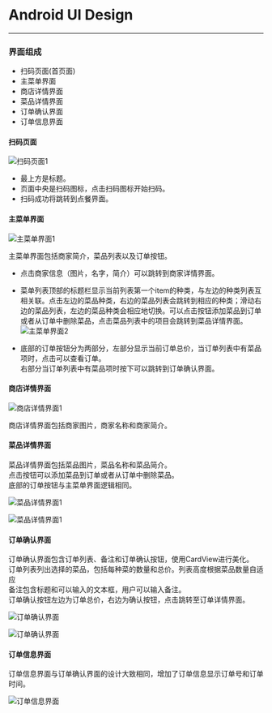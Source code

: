 # Android UI Design

---

### **界面组成** ###
 - 扫码页面(首页面)
 - 主菜单界面
 - 商店详情界面
 - 菜品详情界面
 - 订单确认界面
 - 订单信息界面
 
#### **扫码页面** ####
![扫码页面1](../pic/07-01-01-Android-UI-design/01.png)

- 最上方是标题。  
- 页面中央是扫码图标，点击扫码图标开始扫码。  
- 扫码成功将跳转到点餐界面。  



#### **主菜单界面** ####
![主菜单界面1](../pic/07-01-01-Android-UI-design/02_01.png)

主菜单界面包括商家简介，菜品列表以及订单按钮。

- 点击商家信息（图片，名字，简介）可以跳转到商家详情界面。

- 菜单列表顶部的标题栏显示当前列表第一个item的种类，与左边的种类列表互相关联。点击左边的菜品种类，右边的菜品列表会跳转到相应的种类；滑动右边的菜品列表，左边的菜品种类会相应地切换。可以点击按钮添加菜品到订单或者从订单中删除菜品，点击菜品列表中的项目会跳转到菜品详情界面。
![主菜单界面2](../pic/07-01-01-Android-UI-design/02_02.png)
- 底部的订单按钮分为两部分，左部分显示当前订单总价，当订单列表中有菜品项时，点击可以查看订单。  
  右部分当订单列表中有菜品项时按下可以跳转到订单确认界面。



#### **商店详情界面** ####
![商店详情界面1](../pic/07-01-01-Android-UI-design/03.png)

商店详情界面包括商家图片，商家名称和商家简介。


#### **菜品详情界面** ####

菜品详情界面包括菜品图片，菜品名称和菜品简介。  
点击按钮可以添加菜品到订单或者从订单中删除菜品。  
底部的订单按钮与主菜单界面逻辑相同。

![菜品详情界面1](../pic/07-01-01-Android-UI-design/04_01.png)

![菜品详情界面1](../pic/07-01-01-Android-UI-design/04_02.png)

#### **订单确认界面** ####

订单确认界面包含订单列表、备注和订单确认按钮，使用CardView进行美化。  
订单列表列出选择的菜品，包括每种菜的数量和总价。列表高度根据菜品数量自适应   
备注包含标题和可以输入的文本框，用户可以输入备注。  
订单确认按钮左边为订单总价，右边为确认按钮，点击跳转至订单详情界面。
 
![订单确认界面](../pic/07-01-01-Android-UI-design/05_01.png)

![订单确认界面](../pic/07-01-01-Android-UI-design/05_02.png)

#### **订单信息界面** ####

订单信息界面与订单确认界面的设计大致相同，增加了订单信息显示订单号和订单时间。

![订单信息界面](../pic/07-01-01-Android-UI-design/06.png)
